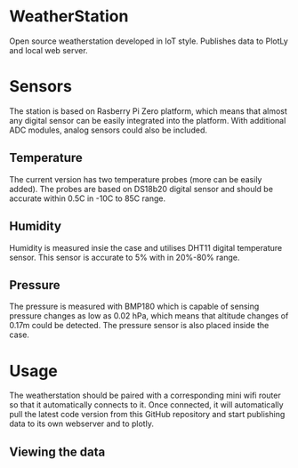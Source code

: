 # WeatherStation
Open source weatherstation developed in IoT style. Publishes data to PlotLy and local web server.

# Sensors
The station is based on Rasberry Pi Zero platform, which means that almost any digital sensor can be easily integrated into the platform. With additional ADC modules, analog sensors could also be included.

## Temperature
The current version has two temperature probes (more can be easily added). The probes are based on DS18b20 digital sensor and should be accurate within 0.5C in -10C to 85C range.

## Humidity
Humidity is measured insie the case and utilises DHT11 digital temperature sensor. This sensor is accurate to 5% with in 20%-80% range.

## Pressure
The pressure is measured with BMP180 which is capable of sensing pressure changes as low as 0.02 hPa, which means that altitude changes of 0.17m could be detected. The pressure sensor is also placed inside the case.

# Usage

The weatherstation should be paired with a corresponding mini wifi router so that it automatically connects to it. Once connected, it will automatically pull the latest code version from this GitHub repository and start publishing data to its own webserver and to plotly.

## Viewing the data

